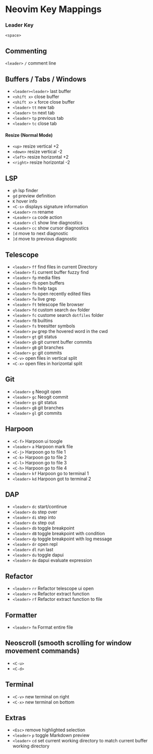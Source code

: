 # Neovim Key Mappings

### Leader Key
`<space>`

## Commenting
`<leader>` `/` comment line

## Buffers / Tabs / Windows
- `<leader><leader>` last buffer
- `<shift x>` close buffer
- `<shift x>` `x` force close buffer
- `<leader>` `tt` new tab
- `<leader>` `tn` next tab 
- `<leader>` `tp` previous tab
- `<leader>` `tc` close tab

#### Resize (Normal Mode)
- `<up>` resize vertical +2
- `<down>` resize vertical -2
- `<left>` resize horizontal +2
- `<right>` resize horizontal -2

## LSP
- `gh` lsp finder
- `gd` preview definition
- `K` hover info
- `<C-s>` displays signature information
- `<Leader>` `rn` rename
- `<Leader>` `ca` code action
- `<Leader>` `cl` show line diagnostics
- `<Leader>` `cc` show cursor diagnostics
- `[d` move to next diagnostic
- `]d` move to previous diagnostic

## Telescope
- `<leader>` `ff` find files in current Directory
- `<leader>` `fi` current buffer fuzzy find
- `<leader>` `fp` media files
- `<leader>` `fb` open buffers
- `<leader>` `fh` help tags
- `<leader>` `fo` open recently edited files
- `<leader>` `fw` live grep
- `<leader>` `ft` telescope file browser
- `<leader>` `fd` custom search `dev` folder
- `<leader>` `fc` custome search `dotfiles` folder
- `<leader>` `fB` builtins
- `<leader>` `fs` treesitter symbols
- `<leader>` `pw` grep the hovered word in the cwd
- `<leader>` `gt` git status
- `<leader>` `gb` git current buffer commits
- `<leader>` `gB` git branches
- `<leader>` `gc` git commits
- `<C-v>` open files in vertical split
- `<C-x>` open files in horizontal split

## Git
- `<leader>` `g` Neogit open
- `<leader>` `gc` Neogit commit
- `<leader>` `gs` git status
- `<leader>` `gB` git branches
- `<leader>` `gl` git commits

## Harpoon
- `<C-f>` Harpoon ui toogle
- `<leader>` `a` Harpoon mark file
- `<C-j>` Harpoon go to file 1
- `<C-k>` Harpoon go to file 2
- `<C-l>` Harpoon go to file 3
- `<C-h>` Harpoon go to file 4
- `<leader>` `kf` Harpoon go to terminal 1
- `<leader>` `kd` Harpoon got to terminal 2

## DAP
- `<leader>` `dc` start/continue
- `<leader>` `do` step over
- `<leader>` `di` step into
- `<leader>` `dx` step out
- `<leader>` `db` toggle breakpoint
- `<leader>` `dB` toggle breakpoint with condition
- `<leader>` `dp` toggle breakpoint with log message
- `<leader>` `dr` open repl
- `<leader>` `dl` run last
- `<leader>` `du` toggle dapui
- `<leader>` `de` dapui evaluate expression

## Refactor
- `<leader>` `rr` Refactor telescope ui open
- `<leader>` `re` Refactor extract function
- `<leader>` `rf` Refactor extract function to file

## Formatter
- `<leader>` `fm` Format entire file

## Neoscroll (smooth scrolling for window movement commands)
- `<C-u>`
- `<C-d>`

## Terminal
- `<C-v>` new terminal on right
- `<C-x>` new terminal on bottom

## Extras
- `<Esc>` remove highlighted selection
- `<leader>` `p` toggle Markdown preview
- `<leader>` `cd` set current working directory to match current buffer working directory
